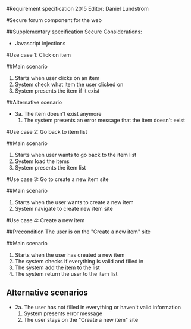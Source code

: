 #Requirement specification 2015
Editor: Daniel Lundström

#Secure forum component for the web

##Supplementary specification
Secure Considerations:

- Javascript injections

#Use case 1: Click on item

##Main scenario
1. Starts when user clicks on an item
2. System check what item the user clicked on
3. System presents the item if it exist

##Alternative scenario
- 3a. The item doesn't exist anymore
  1. The system presents an error message that the item doesn't exist

#Use case 2: Go back to item list

##Main scenario
1. Starts when user wants to go back to the item list
2. System load the items
3. System presents the item list

#Use case 3: Go to create a new item site

##Main scenario
1. Starts when the user wants to create a new item
2. System navigate to create new item site

#Use case 4: Create a new item

##Precondition
The user is on the "Create a new item" site

##Main scenario
1. Starts when the user has created a new item
2. The system checks if everything is valid and filled in
3. The system add the item to the list
4. The system return the user to the item list

## Alternative scenarios
- 2a. The user has not filled in everything or haven't valid information
    1. System presents error message
    2. The user stays on the "Create a new item" site
